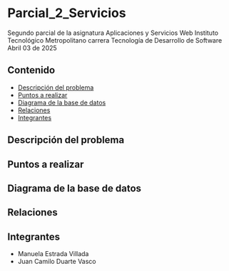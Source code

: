 # Parcial_2_Servicios
Segundo parcial de la asignatura Aplicaciones y Servicios Web 
Instituto Tecnológico Metropolitano carrera Tecnología de Desarrollo de Software
Abril 03 de 2025

## Contenido
- [Descripción del problema](#Descripción-del-problema)
- [Puntos a realizar](#Puntos-a-realizar)
- [Diagrama de la base de datos](#Diagrama-de-la-base-de-datos)
- [Relaciones](#Relaciones)
- [Integrantes](#Integrantes)

## Descripción del problema

## Puntos a realizar

## Diagrama de la base de datos

## Relaciones

## Integrantes
- Manuela Estrada Villada
- Juan Camilo Duarte Vasco

